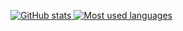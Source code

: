 [![GitHub stats](https://github-readme-stats.vercel.app/api?username=kirillmerz&show_icons=true&count_private=true&hide_title=true&theme=tokyonight)
![Most used languages](https://github-readme-stats.vercel.app/api/top-langs/?username=kirillmerz&theme=tokyonight)](https://github.com/anuraghazra/github-readme-stats)
